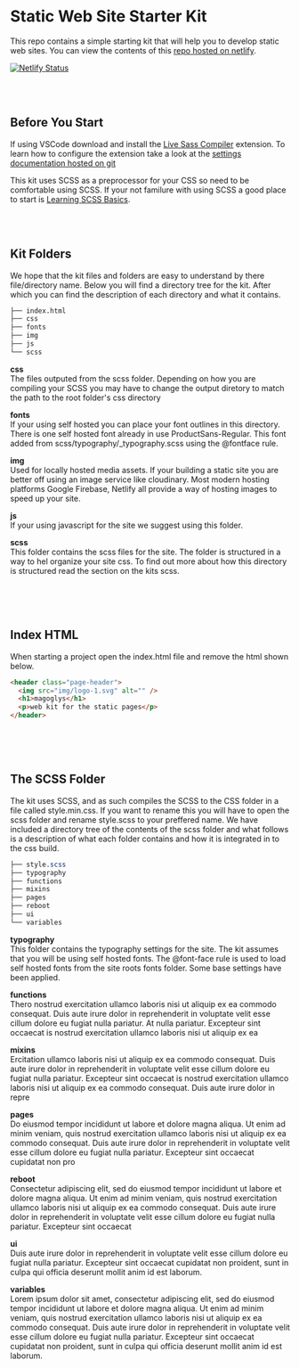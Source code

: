 # Static Web Site Starter Kit

This repo contains a simple starting kit that will help you to develop static web sites. You can view the contents of this [repo hosted on netlify](https://simplewebkit.netlify.com/).

[![Netlify Status](https://api.netlify.com/api/v1/badges/55ba53f0-e914-459e-ad50-9aaea57e1043/deploy-status)](https://app.netlify.com/sites/simplewebkit/deploys)

<br>
<br>

## Before You Start

If using VSCode download and install the [Live Sass Compiler](https://marketplace.visualstudio.com/items?itemName=ritwickdey.live-sass) extension. To learn how to configure the extension take a look at the [settings documentation hosted on git](https://github.com/ritwickdey/vscode-live-sass-compiler#live-sass-compiler)

This kit uses SCSS as a preprocessor for your CSS so need to be comfortable using SCSS. If your not familure with using SCSS a good place to start is [Learning SCSS Basics](https://sass-lang.com/guide).

<br>
<br>

## Kit Folders

We hope that the kit files and folders are easy to understand by there file/directory name. Below you will find a directory tree for the kit. After which you can find the description of each directory and what it contains.

```bash
├── index.html
├── css
├── fonts
├── img
├── js
└── scss
```

**css** <br>
The files outputed from the scss folder. Depending on how you are compiling your SCSS you may have to change the output diretory to match the path to the root folder's css directory

**fonts** <br>
If your using self hosted you can place your font outlines in this directory. There is one self hosted font already in use ProductSans-Regular. This font added from scss/typography/\_typography.scss using the @fontface rule.

**img** <br>
Used for locally hosted media assets. If your building a static site you are better off using an image service like cloudinary. Most modern hosting platforms Google Firebase, Netlify all provide a way of hosting images to speed up your site.

**js** <br>
If your using javascript for the site we suggest using this folder.

**scss** <br>
This folder contains the scss files for the site. The folder is structured in a way to hel organize your site css. To find out more about how this directory is structured read the section on the kits scss.

<br>
<br>
<br>

## Index HTML

When starting a project open the index.html file and remove the html shown below.

```html
<header class="page-header">
  <img src="img/logo-1.svg" alt="" />
  <h1>magoglys</h1>
  <p>web kit for the static pages</p>
</header>
```
<br>
<br>
<br>

## The SCSS Folder <br>
The kit uses SCSS, and as such compiles the SCSS to the CSS folder in a file called style.min.css. If you want to rename this you will have to open the scss folder and rename style.scss to your preffered name. We have included a directory tree of the contents of the scss folder and what follows is a description of what each folder contains and how it is integrated in to the css build.
```scss
├── style.scss
├── typography
├── functions
├── mixins
├── pages
├── reboot
├── ui
└── variables
```

**typography** <br>
This folder contains the typography settings for the site. The kit assumes that you will be using self hosted fonts. The @font-face rule is used to load self hosted fonts from the site roots fonts folder. Some base settings have been applied.

**functions** <br>
Thero nostrud exercitation ullamco laboris nisi ut aliquip ex ea commodo consequat. Duis aute irure dolor in reprehenderit in voluptate velit esse cillum dolore eu fugiat nulla pariatur. At nulla pariatur. Excepteur sint occaecat is nostrud exercitation ullamco laboris nisi ut aliquip ex ea

**mixins** <br>
Ercitation ullamco laboris nisi ut aliquip ex ea commodo consequat. Duis aute irure dolor in reprehenderit in voluptate velit esse cillum dolore eu fugiat nulla pariatur. Excepteur sint occaecat is nostrud exercitation ullamco laboris nisi ut aliquip ex ea commodo consequat. Duis aute irure dolor in repre

**pages** <br>
Do eiusmod tempor incididunt ut labore et dolore magna aliqua. Ut enim ad minim veniam, quis nostrud exercitation ullamco laboris nisi ut aliquip ex ea commodo consequat. Duis aute irure dolor in reprehenderit in voluptate velit esse cillum dolore eu fugiat nulla pariatur. Excepteur sint occaecat cupidatat non pro

**reboot** <br>
Consectetur adipiscing elit, sed do eiusmod tempor incididunt ut labore et dolore magna aliqua. Ut enim ad minim veniam, quis nostrud exercitation ullamco laboris nisi ut aliquip ex ea commodo consequat. Duis aute irure dolor in reprehenderit in voluptate velit esse cillum dolore eu fugiat nulla pariatur. Excepteur sint occaecat

**ui** <br>
Duis aute irure dolor in reprehenderit in voluptate velit esse cillum dolore eu fugiat nulla pariatur. Excepteur sint occaecat cupidatat non proident, sunt in culpa qui officia deserunt mollit anim id est laborum.

**variables** <br>
Lorem ipsum dolor sit amet, consectetur adipiscing elit, sed do eiusmod tempor incididunt ut labore et dolore magna aliqua. Ut enim ad minim veniam, quis nostrud exercitation ullamco laboris nisi ut aliquip ex ea commodo consequat. Duis aute irure dolor in reprehenderit in voluptate velit esse cillum dolore eu fugiat nulla pariatur. Excepteur sint occaecat cupidatat non proident, sunt in culpa qui officia deserunt mollit anim id est laborum.
